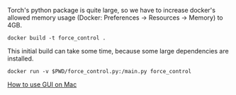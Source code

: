
Torch's python package is quite large, so we have to increase docker's allowed memory usage (Docker: Preferences -> Resources -> Memory) to 4GB.

```
docker build -t force_control .
```

This initial build can take some time, because some large dependencies are installed.

```
docker run -v $PWD/force_control.py:/main.py force_control
```

[How to use GUI on Mac](https://fredrikaverpil.github.io/2016/07/31/docker-for-mac-and-gui-applications/)